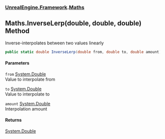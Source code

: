 ### [UnrealEngine.Framework](UnrealEngine_Framework.md 'UnrealEngine.Framework').[Maths](Maths.md 'UnrealEngine.Framework.Maths')
## Maths.InverseLerp(double, double, double) Method
Inverse-interpolates between two values linearly  
```csharp
public static double InverseLerp(double from, double to, double amount);
```
#### Parameters
<a name='UnrealEngine_Framework_Maths_InverseLerp(double_double_double)_from'></a>
`from` [System.Double](https://docs.microsoft.com/en-us/dotnet/api/System.Double 'System.Double')  
Value to interpolate from
  
<a name='UnrealEngine_Framework_Maths_InverseLerp(double_double_double)_to'></a>
`to` [System.Double](https://docs.microsoft.com/en-us/dotnet/api/System.Double 'System.Double')  
Value to interpolate to
  
<a name='UnrealEngine_Framework_Maths_InverseLerp(double_double_double)_amount'></a>
`amount` [System.Double](https://docs.microsoft.com/en-us/dotnet/api/System.Double 'System.Double')  
Interpolation amount
  
#### Returns
[System.Double](https://docs.microsoft.com/en-us/dotnet/api/System.Double 'System.Double')  

